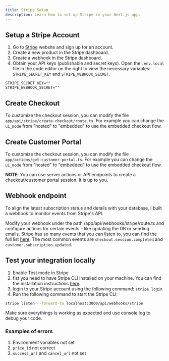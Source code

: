 ```yaml
---
title: Stripe Setup
description: Learn how to set up Stripe in your Next.js app.
---
```


## Setup a Stripe Account

1. Go to [Stripe](https://stripe.com) website and sign up for an account.
2. Create a new product in the Stripe dashboard.
3. Create a webhook in the Stripe dashboard.
4. Obtain your API keys (publishable and secret keys). Open the `.env.local` file in the code editor on the right to view the necessary variables: `STRIPE_SECRET_KEY` and `STRIPE_WEBHOOK_SECRET`.

```env
STRIPE_SECRET_KEY=""
STRIPE_WEBHOOK_SECRET=""
```

## Create Checkout

To customize the checkout session, you can modify the file `app/api/stripe/create-checkout/route.ts`. For example you can change the `ui_mode` from "hosted" to "embedded" to use the embedded checkout flow.

## Create Customer Portal

To customize the checkout session, you can modify the file `app/actions/get-customer-portal.ts`. For example you can change the `ui_mode` from "hosted" to "embedded" to use the embedded checkout flow.

**NOTE**: You can use server actions or API endpoints to create a checkout/customer portal session. It is up to you.

## Webhook endpoint

To align the latest subscription status and details with your database, I built a webhook to monitor events from Stripe's API.

Modify your webhook under the path /app/api/webhooks/stripe/route.ts and configure actions for certain events – like updating the DB or sending emails. Stripe has so many events that you can listen to, you can find the full list [here](https://stripe.com/docs/api/events/types). The most common events are `checkout.session.completed` and `customer.subscription.updated`.

## Test your integration locally

1. Enable Test mode in Stripe
2. fist you need to have Stripe CLI installed on your machine. You can find the installation instructions [here](https://stripe.com/docs/stripe-cli).
3. login to your Stripe account using the following command: `stripe login`
4. Run the following command to start the Stripe CLI:

```bash
stripe listen --forward-to localhost:3000/api/webhooks/stripe
```

Make sure everythings is working as expected and use console.log to debug your code.

### Examples of errors

1. Environment variables not set
2. `price_id` not correct
3. `success_url` and `cancel_url` not set
